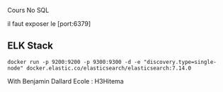Cours No SQL 

il faut exposer le [port:6379]





## ELK Stack 

```docker run -p 9200:9200 -p 9300:9300 -d -e "discovery.type=single-node" docker.elastic.co/elasticsearch/elasticsearch:7.14.0```




With Benjamin Dallard
Ecole : H3Hitema


